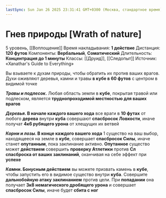 ```yaml
---
lastSync: Sun Jan 26 2025 23:31:41 GMT+0300 (Москва, стандартное время)
---
```

# Гнев природы [Wrath of nature]
5 уровень, [[Воплощение]]
Время накладывания: **1 действие**
Дистанция: **120 футов**
Компоненты: **Вербальный**, **Соматический**
Длительность: **Концентрация до 1 минуты**
Классы: [[Друид]], [[Следопыт]]
Источник: «Xanathar's Guide to Everything»

Вы взываете к духам природы, чтобы обратить их против ваших врагов. Духи оживляют деревья, камни и травы **в кубе в 60 футов** с центром в видимой точке

**_Травы и подлесок_.** Любая область земли в **кубе**, покрытая травой или подлеском, является **труднопроходимой местностью для ваших врагов**

**_Деревья_. В начале каждого вашего хода** все враги в **10 футах** от любого **дерева** внутри **куба** совершают **спасбросок Ловкости**, иначе получат **4к6 рубящего урона** от хлещущих их ветвей

**_Корни и лозы_. В конце каждого вашего хода** 1 существо на ваш выбор, находящееся на земле в **кубе**, совершает **спасбросок Силы**, иначе станет **опутанным**, пока заклинание активно. **Опутанное** существо может **действием** совершить **проверку Атлетики** против **Сл спасброска от ваших заклинаний**, оканчивая на себе эффект при **успехе**

**_Камни_. Бонусным действием** вы можете призвать камень в **кубе**, чтобы запустить его в видимое существо внутри **куба**. Совершите **дальнобойную атаку заклинанием** против цели. При **попадании** она получает **3к8 немагического дробящего урона** и совершает **спасбросок Силы**, иначе будет **сбита с ног**